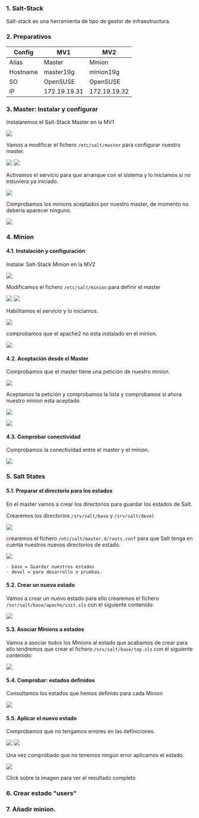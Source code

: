 ### 1. Salt-Stack

Salt-stack es una herramienta de tipo de gestor de infraestructura.

### 2. Preparativos

| Config   | MV1          | MV2          |
|----------|--------------|--------------|
| Alias    | Master       | Minion       |
| Hostname | master19g    | minion19g    |
| SO       | OpenSUSE     | OpenSUSE     |
| IP       | 172.19.19.31 | 172.19.19.32 |

### 3. Master: Instalar y configurar

Instalaremos el Salt-Stack Master en la MV1

![](img/master-install.png)

Vamos a modificar el fichero `/etc/salt/master` para configurar nuestro master.

![](img/master-config-file.png)
![](img/master-config.png)

Activamos el servicio para que arranque con el sistema y lo iniciamos si no estuviera ya iniciado.

![](img/master-activar_iniciar_servicio.png)

Comprobamos los minions aceptados por nuestro master, de momento no debería aparecer ninguno.

![](img/master-minions_aceptados_ninguno.png)

### 4. Minion
#### 4.1. Instalación y configuración

Instalar Salt-Stack Minion en la MV2

![](img/minion-install.png)

Modificamos el fichero `/etc/salt/minion` para definir el master

![](img/minion-config_file.png)
![](img/minion-config.png)

Habilitamos el servicio y lo iniciamos.

![](img/minion-activar_iniciar_servicio.png)

comprobamos que el apache2 no esta instalado en el minion.

![](img/minion-apache2_no_instalado.png)

#### 4.2. Aceptación desde el Master

Comprobamos que el master tiene una petición de nuestro minion.

![](img/master-peticion.png)

Aceptamos la petición y comprobamos la lista y comprobamos si ahora nuestro minion esta aceptado.

![](img/master-aceptar_minion.png)

![](img/master-minion_aceptado.png)

#### 4.3. Comprobar conectividad

Comprobamos la conectividad entre el master y el minion.

![](img/master-comprobar_conectividad_minion.png)

### 5. Salt States
#### 5.1. Preparar el directorio para los estados

En el master vamos a crear los directorios para guardar los estados de Salt.

Crearemos los directorios `/srv/salt/base` y `/srv/salt/devel`

![](img/master-crear_directorios_estado.png)

crearemos el fichero `/etc/salt/master.d/roots.conf` para que Salt tenga en cuenta nuestros nuevos directorios de estado.

![](img/master-config_estados.png)

```
- base = Guardar nuestros estados
- devel = para desarrollo o pruebas.
```

#### 5.2. Crear un nuevo estado

Vamos a crear un nuevo estado para ello crearemos el fichero `/svr/salt/base/apache/init.sls` con el siguiente contenido:

![](img/master-crear_nuevo_estado.png)

#### 5.3. Asociar Minions a estados

Vamos a asociar todos los Minions al estado que acabamos de crear para ello tendremos que crear el fichero `/srv/salt/base/top.sls` con el siguiente contenido:

![](img/master-asignando_estados.png)

#### 5.4. Comprobar: estados definidos

Consultamos los estados que hemos definido para cada Minion

![](img/master-comprobar_estados.png)

#### 5.5. Aplicar el nuevo estado

Comprobamos que no tengamos errores en las definiciones.

![](img/master-lowstate.png)
![](img/master-highstate.png)

Una vez comprobado que no tenemos ningún error aplicamos el estado.

[![](img/master-aplicando_estado.png)](src/state.apply)

Click sobre la imagen para ver el resultado completo


### 6. Crear estado "users"

### 7. Añadir minion.
